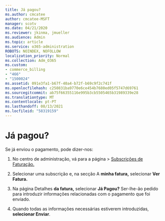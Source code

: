```yaml
---
title: Já pagou?
ms.author: cmcatee
author: cmcatee-MSFT
manager: scotv
ms.date: 04/21/2020
ms.reviewer: jkinma, jmueller
ms.audience: Admin
ms.topic: article
ms.service: o365-administration
ROBOTS: NOINDEX, NOFOLLOW
localization_priority: Normal
ms.collection: Adm_O365
ms.custom:
- commerce_billing
- "466"
- "1500024"
ms.assetid: 091e3fa1-b67f-40a4-b72f-b69c9f2c741f
ms.openlocfilehash: c250831ba9770e6ce454b7680ed05f5747d69761
ms.sourcegitcommit: ab75f66355116e995b3cb5505465b31989339e28
ms.translationtype: MT
ms.contentlocale: pt-PT
ms.lasthandoff: 08/13/2021
ms.locfileid: "58319159"
---
```

# <a name="already-paid"></a>Já pagou?

Se já enviou o pagamento, pode dizer-nos:
  
1. No centro de administração, vá  para a página \> [Subscrições de Faturação.](https://go.microsoft.com/fwlink/p/?linkid=842054)

2. Selecionar uma subscrição e, na secção A **minha fatura,** selecionar **Ver Fatura.**

3. Na página Detalhes **da fatura,** selecionar **Já Pagou?** Ser-lhe-ão pedido para introduzir informações relacionadas com o pagamento que foi enviado.

4. Quando todas as informações necessárias estiverem introduzidas, **selecionar Enviar**.